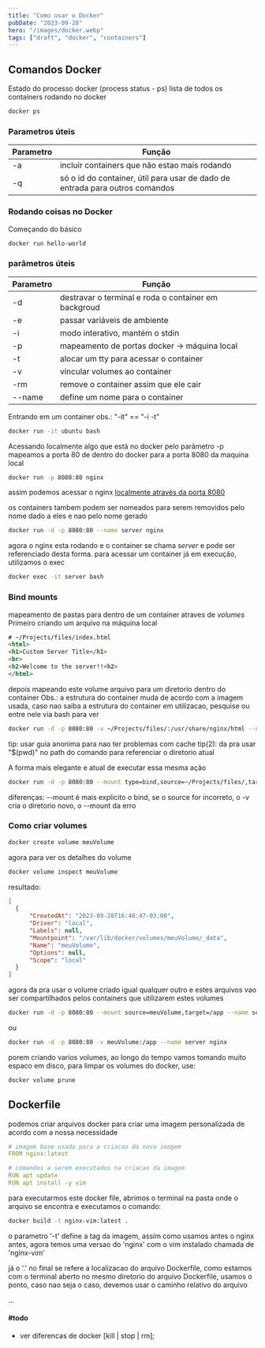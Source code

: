 ```yaml
---
title: "Como usar o Docker"
pubDate: "2023-09-28"
hero: "/images/docker.webp"
tags: ["draft", "docker", "containers"]
---
```


## Comandos Docker

Estado do processo docker (process status - ps)
lista de todos os containers rodando no docker

``` sh
docker ps
```

### Parametros úteis

| Parametro | Função                                                                       |
| --------- | ---------------------------------------------------------------------------- |
| -a        | incluir containers que não estao mais rodando                                |
| -q        | só o id do container, útil para usar de dado de entrada para outros comandos |

### Rodando coisas no Docker

Começando do básico

``` sh
docker run hello-world
```

### parâmetros úteis

| Parametro | Função                                               |
| --------- | ---------------------------------------------------- |
| -d        | destravar o terminal e roda o container em backgroud |
| -e        | passar variáveis de ambiente                         |
| -i        | modo interativo, mantém o stdin                      |
| -p        | mapeamento de portas docker -> máquina local         |
| -t        | alocar um tty para acessar o container               |
| -v        | vincular volumes ao container                        |
| -rm       | remove o container assim que ele cair                |
| --name    | define um nome para o container                      |


Entrando em um container
obs.:  "-it"  ==  "-i -t" 

``` sh
docker run -it ubuntu bash
```

Acessando localmente algo que está no docker
pelo parâmetro -p mapeamos a porta 80 de dentro do docker para a porta 8080 da maquina local

``` sh
docker run -p 8080:80 nginx
```

assim podemos acessar o nginx [localmente através da porta 8080](http://localhost:8080)


os containers tambem podem ser nomeados para serem removidos pelo nome dado a eles e nao pelo nome gerado

``` sh
docker run -d -p 8080:80 --name server nginx
```

agora o nginx esta rodando e o container se chama *server* e pode ser referenciado desta forma.
para acessar um container já em execução, utilizamos o exec

``` sh
docker exec -it server bash
```

### Bind mounts 
mapeamento de pastas para dentro de um container atraves de *volumes*
Primeiro criando um arquivo na máquina local

```` html
# ~/Projects/files/index.html
<html>
<h1>Custom Server Title</h1>
<br>
<h2>Welcome to the server!!<h2>
</html>
````

depois mapeando este volume arquivo para um diretorio dentro do container
Obs.: a estrutura do container muda de acordo com a imagem usada, caso nao saiba a estrutura do container em utilizacao, pesquise ou entre nele via bash para ver

``` sh
docker run -d -p 8080:80 -v ~/Projects/files/:/usr/share/nginx/html --name server nginx
```

tip: usar guia anonima para nao ter problemas com cache
tip(2): da pra usar "$(pwd)" no path do comando para referenciar o diretorio atual


A forma mais elegante e atual de executar essa mesma ação

``` sh
docker run -d -p 8080:80 --mount type=bind,source=~/Projects/files/,target=/usr/share/nginx/html --name server nginx
```

diferenças: --mount é mais explicito o bind, se o source for incorreto, o -v cria o diretorio novo, o --mount da erro

### Como criar volumes

``` sh
docker create volume meuVolume
```

agora para ver os detalhes do volume

``` sh
docker volume inspect meuVolume  
```

resultado:

``` json
[
  {
      "CreatedAt": "2023-09-28T16:40:47-03:00",
      "Driver": "local",
      "Labels": null,
      "Mountpoint": "/var/lib/docker/volumes/meuVolume/_data",
      "Name": "meuVolume",
      "Options": null,
      "Scope": "local"
  }
]
```
agora da pra usar o volume criado igual qualquer outro e estes arquivos vao ser compartilhados pelos containers que utilizarem estes volumes

``` sh
docker run -d -p 8080:80 --mount source=meuVolume,target=/app --name server nginx
```
ou
``` sh
docker run -d -p 8080:80 -v meuVolume:/app --name server nginx
```

porem criando varios volumes, ao longo do tempo vamos tomando muito espaco em disco, para limpar os volumes do docker, use:

``` sh
docker volume prune
```

## Dockerfile

podemos criar arquivos docker para criar uma imagem personalizada de acordo com a nossa necessidade

``` yaml
# imagem base usada para a criacao da nova imagem
FROM nginx:latest

# comandos a serem executados na criacao da imagem
RUN apt update
RUN apt install -y vim
```

para executarmos este docker file, abrimos o terminal na pasta onde o arquivo se encontra e executamos o comando:

``` sh
docker build -t nginx-vim:latest .
```

o parametro '-t' define a tag da imagem, assim como usamos antes o nginx antes, agora temos uma versao do 'nginx' com o vim instalado chamada de 'nginx-vim'

já o '.' no final se refere a localizacao do arquivo Dockerfile, como estamos com o terminal aberto no mesmo diretorio do arquivo Dockerfile, usamos o ponto, caso nao seja o caso, devemos usar o caminho relativo do arquivo

...
#### #todo
* ver diferencas de docker [kill | stop | rm];
